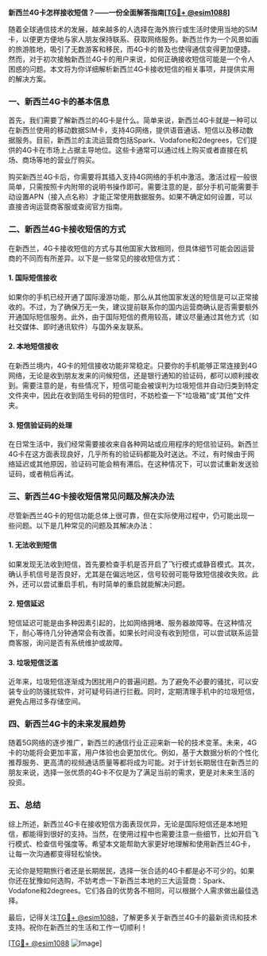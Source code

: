 **新西兰4G卡怎样接收短信？——一份全面解答指南[[TG💪+ @esim1088](https://t.me/s/esim1088)]**

随着全球通信技术的发展，越来越多的人选择在海外旅行或生活时使用当地的SIM卡，以便更方便地与家人朋友保持联系、获取网络服务。新西兰作为一个风景如画的旅游胜地，吸引了无数游客和移民，而4G卡的普及也使得通信变得更加便捷。然而，对于初次接触新西兰4G卡的用户来说，如何正确接收短信可能是一个令人困惑的问题。本文将为你详细解析新西兰4G卡接收短信的相关事项，并提供实用的解决方案。

### 一、新西兰4G卡的基本信息

首先，我们需要了解新西兰的4G卡是什么。简单来说，新西兰4G卡就是一种可以在新西兰使用的移动数据SIM卡，支持4G网络，提供语音通话、短信以及移动数据服务。目前，新西兰的主流运营商包括Spark、Vodafone和2degrees，它们提供的4G卡在市场上占据主导地位。这些卡通常可以通过线上购买或者直接在机场、商场等地的营业厅购买。

购买新西兰4G卡后，你需要将其插入支持4G网络的手机中激活。激活过程一般很简单，只需按照卡内附带的说明书操作即可。需要注意的是，部分手机可能需要手动设置APN（接入点名称）才能正常使用数据服务。如果不确定如何设置，可以直接咨询运营商客服或查阅官方指南。

### 二、新西兰4G卡接收短信的方式

在新西兰，4G卡接收短信的方式与其他国家大致相同，但具体细节可能会因运营商的不同而有所差异。以下是一些常见的接收短信方式：

#### 1. **国际短信接收**
如果你的手机已经开通了国际漫游功能，那么从其他国家发送的短信是可以正常接收的。不过，为了确保万无一失，建议提前联系你的国内运营商确认是否需要额外开通国际短信服务。此外，由于国际短信的费用较高，建议尽量通过其他方式（如社交媒体、即时通讯软件）与国外亲友联系。

#### 2. **本地短信接收**
在新西兰境内，4G卡的短信接收功能非常稳定。只要你的手机能够正常连接到4G网络，无论是收到朋友发来的问候短信，还是银行通知的验证码，都可以顺利接收到。需要注意的是，有些情况下，短信可能会被误判为垃圾短信并自动归类到特定文件夹中，因此在收到陌生号码的短信时，不妨检查一下“垃圾箱”或“其他”文件夹。

#### 3. **短信验证码的处理**
在日常生活中，我们经常需要接收来自各种网站或应用程序的短信验证码。新西兰4G卡在这方面表现良好，几乎所有的验证码都能及时送达。不过，有时候由于网络延迟或其他原因，验证码可能会稍有滞后。在这种情况下，可以尝试重新发送验证码，或者稍后再试。

### 三、新西兰4G卡接收短信常见问题及解决办法

尽管新西兰4G卡的短信功能总体上很可靠，但在实际使用过程中，仍可能出现一些问题。以下是几种常见的问题及其解决办法：

#### 1. **无法收到短信**
如果发现无法收到短信，首先要检查手机是否开启了飞行模式或静音模式。其次，确认手机信号是否良好，尤其是在偏远地区，信号较弱可能导致短信接收失败。此外，还可以尝试重启手机，有时简单的重启就能解决问题。

#### 2. **短信延迟**
短信延迟可能是由多种因素引起的，比如网络拥堵、服务器故障等。在这种情况下，耐心等待几分钟通常会有改善。如果长时间没有收到短信，可以尝试联系运营商客服，询问是否有系统维护或故障。

#### 3. **垃圾短信泛滥**
近年来，垃圾短信逐渐成为困扰用户的普遍问题。为了避免不必要的骚扰，可以安装专业的防骚扰软件，对可疑号码进行拦截。同时，定期清理手机中的垃圾短信，避免占用过多存储空间。

### 四、新西兰4G卡的未来发展趋势

随着5G网络的逐步推广，新西兰的通信行业正迎来新一轮的技术变革。未来，4G卡的功能将会更加丰富，用户体验也会更加优化。例如，基于大数据分析的个性化推荐服务、更高清的视频通话质量等都将成为可能。对于计划长期居住在新西兰的朋友来说，选择一张优质的4G卡不仅是为了满足当前的需求，更是对未来生活的投资。

### 五、总结

综上所述，新西兰4G卡在接收短信方面表现优异，无论是国际短信还是本地短信，都能得到很好的支持。当然，在使用过程中也需要注意一些细节，比如开启飞行模式、检查信号强度等。希望本文能帮助大家更好地理解和使用新西兰4G卡，让每一次沟通都变得轻松愉快。

无论你是短期旅行者还是长期居民，选择一张合适的4G卡都是必不可少的。如果你还在犹豫如何选购，不妨考虑一下新西兰本地的三大运营商：Spark、Vodafone和2degrees。它们各自的优势各不相同，可以根据个人需求做出最佳选择。

最后，记得关注[TG💪+ @esim1088](https://t.me/s/esim1088)，了解更多关于新西兰4G卡的最新资讯和技术支持。祝你在新西兰的生活和工作一切顺利！

[[TG💪+ @esim1088](https://t.me/s/esim1088) ![Image](https://i.postimg.cc/4NQfJmqS/Snipaste-2025-05-13-00-14-12.png)]
